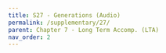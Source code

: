 ```yaml
---
title: S27 - Generations (Audio)
permalink: /supplementary/27/
parent: Chapter 7 - Long Term Accomp. (LTA)
nav_order: 2
---
```

